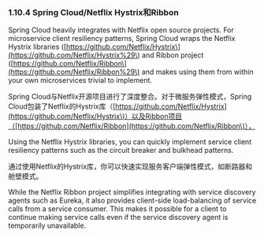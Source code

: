 ### 1.10.4 Spring Cloud/Netflix Hystrix和Ribbon

Spring Cloud heavily integrates with Netflix open source projects. For microservice client resiliency patterns, Spring Cloud wraps the Netflix Hystrix libraries \([https://github.com/Netflix/Hystrix\](https://github.com/Netflix/Hystrix%29\) and Ribbon project \([https://github.com/Netflix/Ribbon\](https://github.com/Netflix/Ribbon%29\) and makes using them from within your own microservices trivial to implement.

Spring Cloud与Netflix开源项目进行了深度整合。对于微服务弹性模式，Spring Cloud包装了Netflix的Hystrix库（[https://github.com/Netflix/Hystrix](https://github.com/Netflix/Hystrix\)）以及Ribbon项目（[https://github.com/Netflix/Ribbon](https://github.com/Netflix/Ribbon\)），

Using the Netflix Hystrix libraries, you can quickly implement service client resiliency patterns such as the circuit breaker and bulkhead patterns.

通过使用Netflix的Hystrix库，你可以快速实现服务客户端弹性模式，如断路器和舱壁模式。

While the Netflix Ribbon project simplifies integrating with service discovery agents such as Eureka, it also provides client-side load-balancing of service calls from a service consumer. This makes it possible for a client to continue making service calls even if the service discovery agent is temporarily unavailable.

